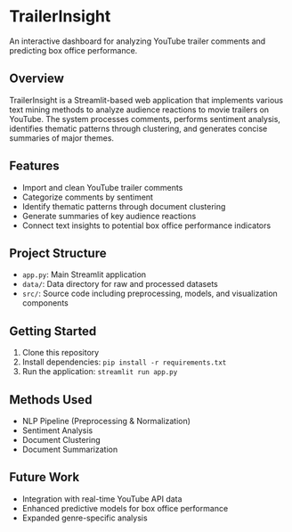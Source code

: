 # TrailerInsight

An interactive dashboard for analyzing YouTube trailer comments and predicting box office performance.

## Overview

TrailerInsight is a Streamlit-based web application that implements various text mining methods to analyze audience reactions to movie trailers on YouTube. The system processes comments, performs sentiment analysis, identifies thematic patterns through clustering, and generates concise summaries of major themes.

## Features

- Import and clean YouTube trailer comments
- Categorize comments by sentiment
- Identify thematic patterns through document clustering
- Generate summaries of key audience reactions
- Connect text insights to potential box office performance indicators

## Project Structure

- `app.py`: Main Streamlit application
- `data/`: Data directory for raw and processed datasets
- `src/`: Source code including preprocessing, models, and visualization components

## Getting Started

1. Clone this repository
2. Install dependencies: `pip install -r requirements.txt`
3. Run the application: `streamlit run app.py`

## Methods Used

- NLP Pipeline (Preprocessing & Normalization)
- Sentiment Analysis
- Document Clustering
- Document Summarization

## Future Work

- Integration with real-time YouTube API data
- Enhanced predictive models for box office performance
- Expanded genre-specific analysis